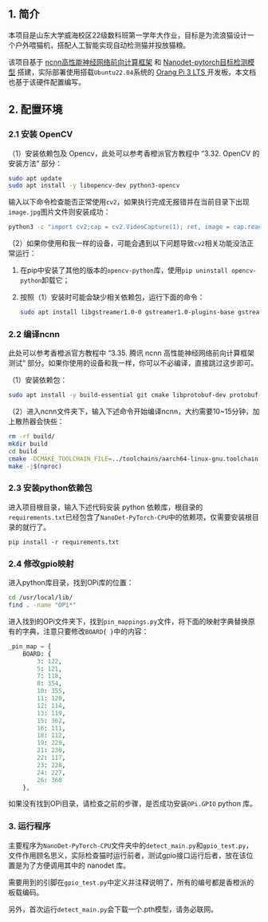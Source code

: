 ## 1. 简介

本项目是山东大学威海校区22级数科班第一学年大作业，目标是为流浪猫设计一个户外喂猫机，搭配人工智能实现自动检测猫并投放猫粮。

该项目基于 [ncnn高性能神经网络前向计算框架](https://github.com/Tencent/ncnn) 和 [Nanodet-pytorch目标检测模型](https://github.com/guo-pu/NanoDet-PyTorch) 搭建，实际部署使用搭载`Ubuntu22.04`系统的 [Orang Pi 3 LTS ](http://www.orangepi.cn/html/hardWare/computerAndMicrocontrollers/details/Orange-Pi-3-LTS.html)开发板，本文档也基于该硬件配置编写。

## 2. 配置环境

### 2.1 安装 OpenCV

（1）安装依赖包及 Opencv，此处可以参考香橙派官方教程中 “3.32. OpenCV 的安装方法“ 部分：

```bash
sudo apt update
sudo apt install -y libopencv-dev python3-opencv
```

输入以下命令检查能否正常使用`cv2`，如果执行完成无报错并在当前目录下出现`image.jpg`图片文件则安装成功：

```bash
python3 -c "import cv2;cap = cv2.VideoCapture(1); ret, image = cap.read(); cv2.imwrite('./image.jpg', image)"
```

（2）如果你使用和我一样的设备，可能会遇到以下问题导致`cv2`相关功能没法正常运行：

 1. 在pip中安装了其他的版本的`opencv-python`库，使用`pip uninstall opencv-python`卸载它；

 2. 按照（1）安装时可能会缺少相关依赖包，运行下面的命令：

    ```bash
    sudo apt install libgstreamer1.0-0 gstreamer1.0-plugins-base gstreamer1.0-plugins-good gstreamer1.0-plugins-bad gstreamer1.0-plugins-ugly gstreamer1.0-libav
    ```

    

### 2.2  编译ncnn

此处可以参考香橙派官方教程中 “3.35. 腾讯 ncnn 高性能神经网络前向计算框架测试“ 部分。如果你使用的设备和我一样，你可以不必编译，直接跳过这步即可。

（1）安装依赖包：

```bash
sudo apt install -y build-essential git cmake libprotobuf-dev protobuf-compiler libopencv-dev
```

（2）进入ncnn文件夹下，输入下述命令开始编译ncnn，大约需要10~15分钟，加上散热器会快些：

```bash
rm -rf build/
mkdir build
cd build
cmake -DCMAKE_TOOLCHAIN_FILE=../toolchains/aarch64-linux-gnu.toolchain.cmake -DNCNN_SIMPLEOCV=ON -DNCNN_BUILD_EXAMPLES=ON ..
make -j$(nproc)
```

### 2.3 安装python依赖包

进入项目根目录，输入下述代码安装 python 依赖库，根目录的`requirements.txt`已经包含了`NanoDet-PyTorch-CPU`中的依赖项，仅需要安装根目录的就行了。

```
pip install -r requirements.txt
```

### 2.4 修改gpio映射

进入python库目录，找到OPi库的位置：

```bash
cd /usr/local/lib/
find . -name "OPi*"
```

进入找到的OPi文件夹下，找到`pin_mappings.py`文件，将下面的映射字典替换原有的字典，注意只要修改`BOARD{ }`中的内容：

```python
_pin_map = {
    BOARD: {
        3: 122,
        5: 121,
        7: 118,
        8: 354,
        10: 355,
        11: 120,
        12: 114,
        13: 119,
        15: 362,
        16: 111,
        18: 112,
        19: 229,
        21: 230,
        22: 117,
        23: 228,
        24: 227,
        26: 360
    },
```

如果没有找到OPi目录，请检查之前的步骤，是否成功安装`OPi.GPIO` python 库。

### 3. 运行程序

主要程序为`NanoDet-PyTorch-CPU`文件夹中的`detect_main.py`和`gpio_test.py`，文件作用顾名思义，实际检查猫时运行前者，测试gpio接口运行后者，放在该位置是为了方便调用其中的 nanodet 库。

需要用到的引脚在`gpio_test.py`中定义并注释说明了，所有的编号都是香橙派的板载编码。

另外，首次运行`detect_main.py`会下载一个.pth模型，请务必联网。
